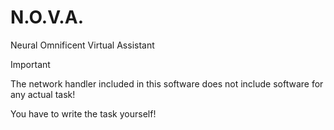 # N.O.V.A.
Neural Omnificent Virtual Assistant

>[!IMPORTANT]
>The network handler included in this software does not include software for any actual task!
>
>You have to write the task yourself!


